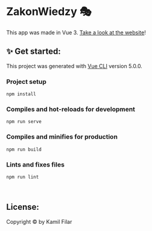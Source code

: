 # ZakonWiedzy :performing_arts:
This app was made in Vue 3. [Take a look at the website](https://zakonwiedzy.pl)!

## :sparkles: Get started: 
This project was generated with [Vue CLI](https://cli.vuejs.org) version 5.0.0.

### Project setup
```
npm install
```

### Compiles and hot-reloads for development
```
npm run serve
```

### Compiles and minifies for production
```
npm run build
```

### Lints and fixes files
```
npm run lint
```

&nbsp;
## License:
Copyright © by Kamil Filar
